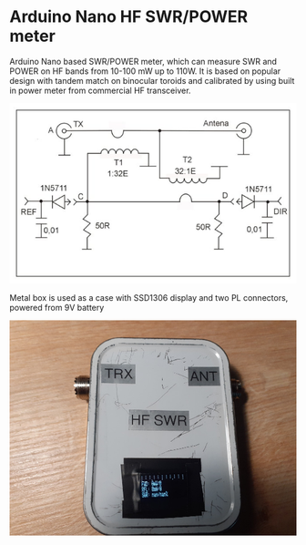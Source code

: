 # Arduino Nano HF SWR/POWER meter
Arduino Nano based SWR/POWER meter, which can measure SWR and POWER on HF bands from 10-100 mW up to 110W. It is based on popular design with tandem match on binocular toroids and calibrated by using built in power meter from commercial HF transceiver.

![alt text](images/tandem.jpg)

Metal box is used as a case with SSD1306 display and two PL connectors, powered from 9V battery

![alt text](images/meter.jpg)
